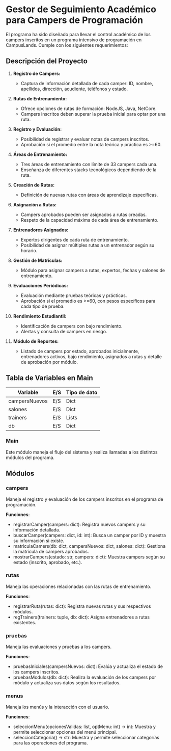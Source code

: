 # Gestor de Seguimiento Académico para Campers de Programación

El programa ha sido diseñado para llevar el control académico de los campers inscritos en un programa intensivo de programación en CampusLands. Cumple con los siguientes requerimientos:

## Descripción del Proyecto

1. **Registro de Campers:**
   - Captura de información detallada de cada camper: ID, nombre, apellidos, dirección, acudiente, teléfonos y estado.

2. **Rutas de Entrenamiento:**
   - Ofrece opciones de rutas de formación: NodeJS, Java, NetCore.
   - Campers inscritos deben superar la prueba inicial para optar por una ruta.

3. **Registro y Evaluación:**
   - Posibilidad de registrar y evaluar notas de campers inscritos.
   - Aprobación si el promedio entre la nota teórica y práctica es >=60.

4. **Áreas de Entrenamiento:**
   - Tres áreas de entrenamiento con límite de 33 campers cada una.
   - Enseñanza de diferentes stacks tecnológicos dependiendo de la ruta.

5. **Creación de Rutas:**
   - Definición de nuevas rutas con áreas de aprendizaje específicas.

6. **Asignación a Rutas:**
   - Campers aprobados pueden ser asignados a rutas creadas.
   - Respeto de la capacidad máxima de cada área de entrenamiento.

7. **Entrenadores Asignados:**
   - Expertos dirigentes de cada ruta de entrenamiento.
   - Posibilidad de asignar múltiples rutas a un entrenador según su horario.

8. **Gestión de Matrículas:**
   - Módulo para asignar campers a rutas, expertos, fechas y salones de entrenamiento.

9. **Evaluaciones Periódicas:**
   - Evaluación mediante pruebas teóricas y prácticas.
   - Aprobación si el promedio es >=60, con pesos específicos para cada tipo de prueba.

10. **Rendimiento Estudiantil:**
    - Identificación de campers con bajo rendimiento.
    - Alertas y consulta de campers en riesgo.

11. **Módulo de Reportes:**
    - Listado de campers por estado, aprobados inicialmente, entrenadores activos, bajo rendimiento, asignados a rutas y detalle de aprobación por módulo.

## Tabla de Variables en Main

| Variable      | E/S  | Tipo de dato |
| ------------- | ---- | ------------ |
| campersNuevos | E/S  | Dict         |
| salones       | E/S  | Dict         |
| trainers      | E/S  | Lists        |
| db            | E/S  | Dict         |

### Main

Este módulo maneja el flujo del sistema y realiza llamadas a los distintos módulos del programa.

## Módulos

### campers

Maneja el registro y evaluación de los campers inscritos en el programa de programación.

**Funciones**:

- registrarCamper(campers: dict): Registra nuevos campers y su información detallada.
- buscarCamper(campers: dict, id: int): Busca un camper por ID y muestra su información si existe.
- matriculaCamers(db: dict, campersNuevos: dict, salones: dict): Gestiona la matrícula de campers aprobados.
- mostrarCampers(estado: str, campers: dict): Muestra campers según su estado (inscrito, aprobado, etc.).

### rutas

Maneja las operaciones relacionadas con las rutas de entrenamiento.

**Funciones**:

- registrarRuta(rutas: dict): Registra nuevas rutas y sus respectivos módulos.
- regTrainers(trainers: tuple, db: dict): Asigna entrenadores a rutas existentes.

### pruebas

Maneja las evaluaciones y pruebas a los campers.

**Funciones**:

- pruebasIniciales(campersNuevos: dict): Evalúa y actualiza el estado de los campers inscritos.
- pruebasModulos(db: dict): Realiza la evaluación de los campers por módulo y actualiza sus datos según los resultados.

### menus

Maneja los menús y la interacción con el usuario.

**Funciones**:

- seleccionMenu(opcionesValidas: list, optMenu: int) -> int: Muestra y permite seleccionar opciones del menú principal.
- seleccionCategoria() -> str: Muestra y permite seleccionar categorías para las operaciones del programa.

